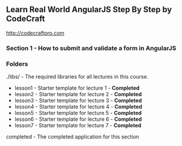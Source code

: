 ## Learn Real World AngularJS Step By Step by CodeCraft
http://codecraftpro.com

### Section 1 - How to submit and validate a form in AngularJS

### Folders
./libs/ - The required libraries for all lectures in this course.

- lesson1 - Starter template for lecture 1 - **Completed**
- lesson2 - Starter template for lecture 2 - **Completed**
- lesson3 - Starter template for lecture 3 - **Completed**
- lesson4 - Starter template for lecture 4 - **Completed**
- lesson5 - Starter template for lecture 5 - **Completed**
- lesson6 - Starter template for lecture 6 - **Completed**
- lesson7 - Starter template for lecture 7 - **Completed**

completed - The completed application for this section
